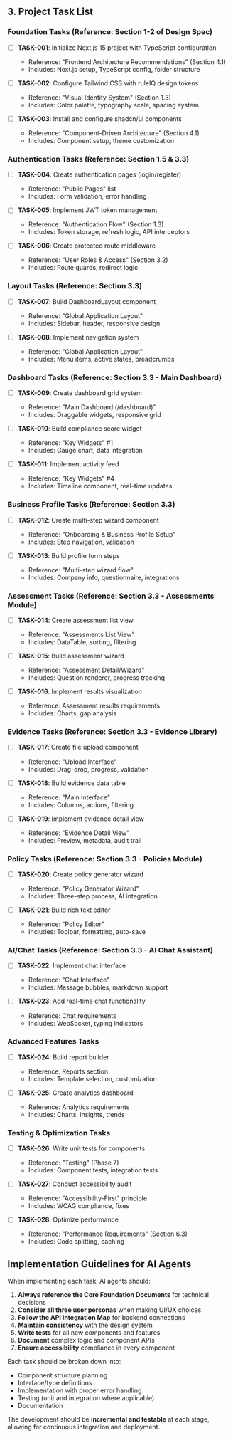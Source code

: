 ## 3. Project Task List

### Foundation Tasks (Reference: Section 1-2 of Design Spec)
- [ ] **TASK-001**: Initialize Next.js 15 project with TypeScript configuration
  - Reference: "Frontend Architecture Recommendations" (Section 4.1)
  - Includes: Next.js setup, TypeScript config, folder structure

- [ ] **TASK-002**: Configure Tailwind CSS with ruleIQ design tokens
  - Reference: "Visual Identity System" (Section 1.3)
  - Includes: Color palette, typography scale, spacing system

- [ ] **TASK-003**: Install and configure shadcn/ui components
  - Reference: "Component-Driven Architecture" (Section 4.1)
  - Includes: Component setup, theme customization

### Authentication Tasks (Reference: Section 1.5 & 3.3)
- [ ] **TASK-004**: Create authentication pages (login/register)
  - Reference: "Public Pages" list
  - Includes: Form validation, error handling

- [ ] **TASK-005**: Implement JWT token management
  - Reference: "Authentication Flow" (Section 1.3)
  - Includes: Token storage, refresh logic, API interceptors

- [ ] **TASK-006**: Create protected route middleware
  - Reference: "User Roles & Access" (Section 3.2)
  - Includes: Route guards, redirect logic

### Layout Tasks (Reference: Section 3.3)
- [ ] **TASK-007**: Build DashboardLayout component
  - Reference: "Global Application Layout"
  - Includes: Sidebar, header, responsive design

- [ ] **TASK-008**: Implement navigation system
  - Reference: "Global Application Layout"
  - Includes: Menu items, active states, breadcrumbs

### Dashboard Tasks (Reference: Section 3.3 - Main Dashboard)
- [ ] **TASK-009**: Create dashboard grid system
  - Reference: "Main Dashboard (/dashboard)"
  - Includes: Draggable widgets, responsive grid

- [ ] **TASK-010**: Build compliance score widget
  - Reference: "Key Widgets" #1
  - Includes: Gauge chart, data integration

- [ ] **TASK-011**: Implement activity feed
  - Reference: "Key Widgets" #4
  - Includes: Timeline component, real-time updates

### Business Profile Tasks (Reference: Section 3.3)
- [ ] **TASK-012**: Create multi-step wizard component
  - Reference: "Onboarding & Business Profile Setup"
  - Includes: Step navigation, validation

- [ ] **TASK-013**: Build profile form steps
  - Reference: "Multi-step wizard flow"
  - Includes: Company info, questionnaire, integrations

### Assessment Tasks (Reference: Section 3.3 - Assessments Module)
- [ ] **TASK-014**: Create assessment list view
  - Reference: "Assessments List View"
  - Includes: DataTable, sorting, filtering

- [ ] **TASK-015**: Build assessment wizard
  - Reference: "Assessment Detail/Wizard"
  - Includes: Question renderer, progress tracking

- [ ] **TASK-016**: Implement results visualization
  - Reference: Assessment results requirements
  - Includes: Charts, gap analysis

### Evidence Tasks (Reference: Section 3.3 - Evidence Library)
- [ ] **TASK-017**: Create file upload component
  - Reference: "Upload Interface"
  - Includes: Drag-drop, progress, validation

- [ ] **TASK-018**: Build evidence data table
  - Reference: "Main Interface"
  - Includes: Columns, actions, filtering

- [ ] **TASK-019**: Implement evidence detail view
  - Reference: "Evidence Detail View"
  - Includes: Preview, metadata, audit trail

### Policy Tasks (Reference: Section 3.3 - Policies Module)
- [ ] **TASK-020**: Create policy generator wizard
  - Reference: "Policy Generator Wizard"
  - Includes: Three-step process, AI integration

- [ ] **TASK-021**: Build rich text editor
  - Reference: "Policy Editor"
  - Includes: Toolbar, formatting, auto-save

### AI/Chat Tasks (Reference: Section 3.3 - AI Chat Assistant)
- [ ] **TASK-022**: Implement chat interface
  - Reference: "Chat Interface"
  - Includes: Message bubbles, markdown support

- [ ] **TASK-023**: Add real-time chat functionality
  - Reference: Chat requirements
  - Includes: WebSocket, typing indicators

### Advanced Features Tasks
- [ ] **TASK-024**: Build report builder
  - Reference: Reports section
  - Includes: Template selection, customization

- [ ] **TASK-025**: Create analytics dashboard
  - Reference: Analytics requirements
  - Includes: Charts, insights, trends

### Testing & Optimization Tasks
- [ ] **TASK-026**: Write unit tests for components
  - Reference: "Testing" (Phase 7)
  - Includes: Component tests, integration tests

- [ ] **TASK-027**: Conduct accessibility audit
  - Reference: "Accessibility-First" principle
  - Includes: WCAG compliance, fixes

- [ ] **TASK-028**: Optimize performance
  - Reference: "Performance Requirements" (Section 6.3)
  - Includes: Code splitting, caching

## Implementation Guidelines for AI Agents

When implementing each task, AI agents should:

1. **Always reference the Core Foundation Documents** for technical decisions
2. **Consider all three user personas** when making UI/UX choices
3. **Follow the API Integration Map** for backend connections
4. **Maintain consistency** with the design system
5. **Write tests** for all new components and features
6. **Document** complex logic and component APIs
7. **Ensure accessibility** compliance in every component

Each task should be broken down into:
- Component structure planning
- Interface/type definitions
- Implementation with proper error handling
- Testing (unit and integration where applicable)
- Documentation

The development should be **incremental and testable** at each stage, allowing for continuous integration and deployment.